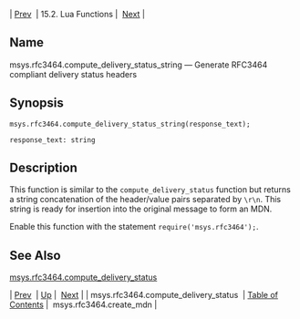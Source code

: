 | [Prev](lua.ref.msys.rfc3464.compute_delivery_status)  | 15.2. Lua Functions |  [Next](lua.ref.msys.rfc3464.create_mdn.php) |

<a name="lua.ref.msys.rfc3464.compute_delivery_status_string"></a>
## Name

msys.rfc3464.compute_delivery_status_string — Generate RFC3464 compliant delivery status headers

<a name="idp26920976"></a>
## Synopsis

`msys.rfc3464.compute_delivery_status_string(response_text);`

`response_text: string`<a name="idp26923696"></a>
## Description

This function is similar to the `compute_delivery_status` function but returns a string concatenation of the header/value pairs separated by `\r\n`. This string is ready for insertion into the original message to form an MDN.

Enable this function with the statement `require('msys.rfc3464');`.

<a name="idp26927312"></a>
## See Also

[msys.rfc3464.compute_delivery_status](lua.ref.msys.rfc3464.compute_delivery_status "msys.rfc3464.compute_delivery_status")

| [Prev](lua.ref.msys.rfc3464.compute_delivery_status)  | [Up](lua.function.details.php) |  [Next](lua.ref.msys.rfc3464.create_mdn.php) |
| msys.rfc3464.compute_delivery_status  | [Table of Contents](index) |  msys.rfc3464.create_mdn |
